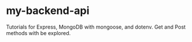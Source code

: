 # my-backend-api
Tutorials for Express, MongoDB with mongoose, and dotenv. Get and Post methods with be explored.
